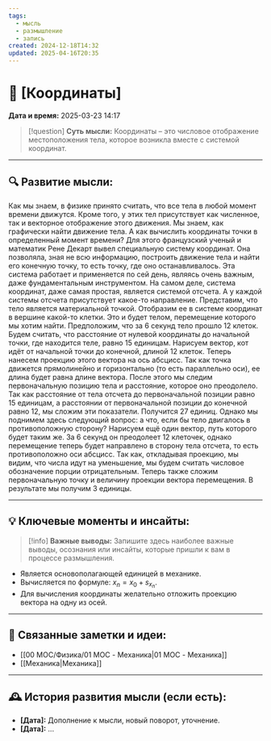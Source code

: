 ```yaml
---
tags:
  - мысль
  - размышление
  - запись
created: 2024-12-18T14:32
updated: 2025-04-16T20:35
---
```


# 💭  [Координаты]

**Дата и время:** 2025-03-23 14:17

> [!question] **Суть мысли:**
> Координаты – это числовое отображение местоположения тела, которое возникла вместе с системой координат.

---

## 🔍 Развитие мысли:

Как мы знаем, в физике принято считать, что все тела в любой момент времени движутся. Кроме того, у этих тел присутствует как численное, так и векторное отображение этого движения. Мы знаем, как графически найти движение тела. А как вычислить координаты точки в определенный момент времени? 
Для этого французский ученый и математик Рене Декарт вывел специальную систему координат. Она позволяла, зная не всю информацию, построить движение тела и найти его конечную точку, то есть точку, где оно останавливалось. Эта система работает и применяется по сей день, являясь очень важным, даже фундаментальным инструментом. 
На самом деле, система координат, даже самая простая, является системой отсчета. А у каждой системы отсчета присутствует какое-то направление. Представим, что тело является материальной точкой. Отобразим ее в системе координат в вершине какой-то клетки. Это и будет телом, перемещение которого мы хотим найти. Предположим, что за 6 секунд тело прошло 12 клеток. Будем считать, что расстояние от нулевой координаты до начальной точки, где находится теле, равно 15 единицам. Нарисуем вектор, кот идёт от начальной точки до конечной, длиной 12 клеток. Теперь нанесем проекцию этого вектора на ось абсцисс. Так как точка движется прямолинейно и горизонтально (то есть параллельно оси), ее длина будет равна длине вектора. После этого мы следим первоначальную позицию тела и расстояние, которое оно преодолело. Так как расстояние от тела отсчета до первоначальной позиции равно 15 единицам, а расстоянии от первоначальной позиции до конечной равно 12, мы сложим эти показатели. Получится 27 единиц. Однако мы поднимем здесь следующий вопрос: а что, если бы тело двигалось в противоположную сторону? 
Нарисуем ещё один вектор, путь которого будет таким же. За 6 секунд он преодолеет 12 клеточек, однако перемещение теперь будет направлено в сторону тела отсчета, то есть противоположно оси абсцисс. Так как, откладывая проекцию, мы видим, что числа идут на уменьшение, мы будем считать числовое обозначение порции отрицательным. Теперь также сложим первоначальную точку и величину проекции вектора перемещения. В результате мы получим 3 единицы.

---

## 💡 Ключевые моменты и инсайты:

> [!info] **Важные выводы:**
> Запишите здесь наиболее важные выводы, осознания или инсайты, которые пришли к вам в процессе размышления.

- Является основополагающей единицей в механике.
- Вычисляется по формуле: $x_n=x_0+s_{x_n}$.
- Для вычисления координаты желательно отложить проекцию вектора на одну из осей.

---

## 🔄 Связанные заметки и идеи:

- [[00 MOC/Физика/01 MOC - Механика|01 MOC - Механика]]
- [[Механика|Механика]]

---

## 🕰️ История развития мысли (если есть):

* **[Дата]:**  Дополнение к мысли, новый поворот, уточнение.
* **[Дата]:**  ...